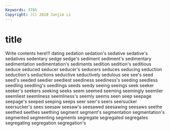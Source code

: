 ```yaml
---
Keywords: 3765
Copyright: (C) 2020 Junjie Li
---
```


# title

Write contents here!!!
dating 
sedation 
sedation's 
sedative 
sedative's
sedatives 
sedentary 
sedge 
sedge's 
sediment 
sediment's 
sedimentary 
sedimentation 
sedimentation's 
sediments
sedition 
sedition's 
seditious 
seduce 
seduced 
seducer 
seducer's 
seducers 
seduces 
seducing
seduction 
seduction's 
seductions 
seductive 
seductively 
sedulous 
see 
see's 
seed 
seed's
seeded 
seedier 
seediest 
seediness 
seediness's 
seeding 
seedless 
seedling 
seedling's 
seedlings
seeds 
seedy 
seeing 
seeings 
seek 
seeker 
seeker's 
seekers 
seeking 
seeks
seem 
seemed 
seeming 
seemingly 
seemlier 
seemliest 
seemliness 
seemliness's 
seemly 
seems
seen 
seep 
seepage 
seepage's 
seeped 
seeping 
seeps 
seer 
seer's 
seers
seersucker 
seersucker's 
sees 
seesaw 
seesaw's 
seesawed 
seesawing 
seesaws 
seethe 
seethed
seethes 
seething 
segment 
segment's 
segmentation 
segmentation's 
segmented 
segmenting 
segments 
segregate
segregated 
segregates 
segregating 
segregation 
segregation's 
